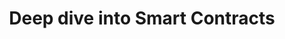 ---
title: "Deep dive into Smart Contracts"
description: "This documentation will give you an in-depth explanation on Algorand smart contract like the lifecycle of a smart contract, smart contract arrays, issuing transactions from an application, contract to contract calls, modifying state in smart contract and everything else about smart contracts."
type: "course"
category: "Algorand Components,Smart Contract"
difficulty: "Intermediate"
summary: "A full developer documentation on building Algorand Smart Contracts"
file_path: ""
image: "https://assets-global.website-files.com/5e39e095596498a8b9624af1/5ffca6e3e0d8ad9231cc2af6_Portfolio-course---final.png"
link: "https://developer.algorand.org/docs/get-details/dapps/smart-contracts/apps/"
status: "open"
---